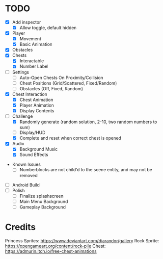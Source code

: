 # TODO

- [x] Add inspector
    - [x] Allow toggle, default hidden
- [x] Player
    - [x] Movement
    - [x] Basic Animation
- [x] Obstacles
- [x] Chests
    - [x] Interactable
    - [x] Number Label
- [ ] Settings
    - [ ] Auto-Open Chests On Proximity/Collision
    - [ ] Chest Positions (Grid/Scattered, Fixed/Random)
    - [ ] Obstacles (Off, Fixed, Random)
- [x] Chest Interaction
    - [x] Chest Animation
    - [x] Player Animation
    - [x] Display Contents
- [ ] Challenge
    - [x] Randomly generate (random solution, 2-10, two random numbers to sum)
    - [ ] Display/HUD
    - [x] Complete and reset when correct chest is opened
- [x] Audio
    - [x] Background Music
    - [x] Sound Effects
- Known Issues
    - [ ] Numberblocks are not child'd to the scene entity, and may not be removed
- [ ] Android Build
- [ ] Polish
    - [ ] Finalize splashscreen
    - [ ] Main Menu Background
    - [ ] Gameplay Background

# Credits

Princess Sprites: https://www.deviantart.com/diarandor/gallery
Rock Sprite: https://opengameart.org/content/rock-pile
Chest: https://admurin.itch.io/free-chest-animations